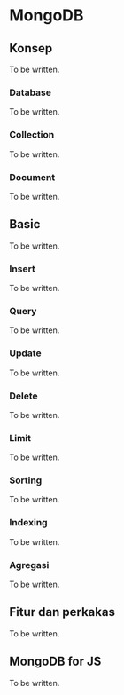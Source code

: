 # MongoDB

## Konsep

To be written.

### Database

To be written.

### Collection

To be written.

### Document

To be written.

## Basic

To be written.

### Insert

To be written.

### Query

To be written.

### Update

To be written.

### Delete

To be written.

### Limit

To be written.

### Sorting

To be written.

### Indexing

To be written.

### Agregasi

To be written.

## Fitur dan perkakas

To be written.

## MongoDB for JS

To be written.



